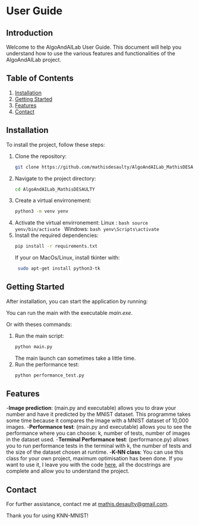 # User Guide

## Introduction
Welcome to the AlgoAndAILab User Guide. This document will help you understand how to use the various features and functionalities of the AlgoAndAILab project.

## Table of Contents
1. [Installation](#installation)
2. [Getting Started](#getting-started)
3. [Features](#features)
4. [Contact](#contact)

## Installation
To install the project, follow these steps:

1. Clone the repository:
    ```bash
    git clone https://github.com/mathisdesaulty/AlgoAndAILab_MathisDESAULTY.git
    ```
2. Navigate to the project directory:
    ```bash
    cd AlgoAndAILab_MathisDESAULTY
    ```
3. Create a virtual envirronement:
    ```bash
    python3 -m venv yenv
    ```
4. Activate the virtual envirronement:
       Linux : 
        ```bash
        source yenv/bin/activate
        ```
       Windows:
       ```bash
        yenv\Scripts\activate
        ```
5. Install the required dependencies:
    ```bash
    pip install -r requirements.txt
    ```
    If your on MacOs/Linux, install tkinter with:
   ```bash
    sudo apt-get install python3-tk
    ```

## Getting Started
After installation, you can start the application by running:

You can run the main with the executable *main.exe*. 

Or with theses commands:

1. Run the main script:
    ```bash
    python main.py
    ```
    The main launch can sometimes take a little time.
2. Run the performance test:
    ```bash
    python performance_test.py
    ```


## Features
-**Image prediction**: (main.py and executable) allows you to draw your number and have it predicted by the MNIST dataset. This programme takes some time because it compares the image with a MNIST dataset of 10,000 images.
-**Performance test**: (main.py and executable) allows you to see the performance where you can choose: k, number of tests, number of images in the dataset used.
-**Terminal Performance test**: (performance.py) allows you to run performance tests in the terminal with k, the number of tests and the size of the dataset chosen at runtime.
-**K-NN class**: You can use this class for your own project, maximum optimisation has been done. If you want to use it, I leave you with the code [here](https://github.com/mathisdesaulty/MathisDESAULTY/blob/8b1f675fb66de66af5a47e26466f32d37e88b921/Object/k_nn_mnist.py#L10), all the docstrings are complete and allow you to understand the project.

## Contact
For further assistance, contact me at mathis.desaulty@gmail.com.

Thank you for using KNN-MNIST! 